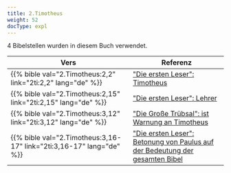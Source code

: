 ```yaml
---
title: 2.Timotheus
weight: 52
docType: expl
---
```


4 Bibelstellen wurden in diesem Buch verwendet.

| Vers | Referenz |
|-------|-----------|
| {{% bible val="2.Timotheus:2,2" link="2ti:2,2" lang="de" %}} | ["Die ersten Leser": Timotheus](../exampleSite/content/expl/../expl/background/literature/full-of-biblical-references#2957) |
| {{% bible val="2.Timotheus:2,15" link="2ti:2,15" lang="de" %}} | ["Die ersten Leser": Lehrer](../exampleSite/content/expl/../expl/background/literature/full-of-biblical-references#2957) |
| {{% bible val="2.Timotheus:3,12" link="2ti:3,12" lang="de" %}} | ["Die Große Trübsal": ist Warnung an Timotheus](../exampleSite/content/expl/../expl/content/army/the-end-time-and-the-great-tribulation#abe2) |
| {{% bible val="2.Timotheus:3,16-17" link="2ti:3,16-17" lang="de" %}} | ["Die ersten Leser": Betonung von Paulus auf der Bedeutung der gesamten Bibel](../exampleSite/content/expl/../expl/background/literature/full-of-biblical-references#2957) |
